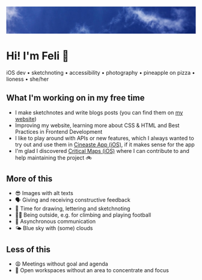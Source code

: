 <img align="center">
	<img src="https://github.com/fbernutz/fbernutz/blob/master/header-fbe.jpg" width="1700" max-width="100%" alt="Blue sky with some little white clouds" />
</img>

# Hi! I'm Feli 👋

iOS dev • sketchnoting • accessibility • photography • pineapple on pizza • lioness • she/her

## What I'm working on in my free time

- I make sketchnotes and write blogs posts (you can find them on [my website][website])
- Improving my website, learning more about CSS & HTML and Best Practices in Frontend Development
- I like to play around with APIs or new features, which I always wanted to try out and use them in [Cineaste App (iOS)][cineaste], if it makes sense for the app
- I'm glad I discovered [Critical Maps (iOS)][criticalmaps] where I can contribute to and help maintaining the project 🚲

## More of this

- 😎 Images with alt texts
- 🗣 Giving and receiving constructive feedback
- 🎨 Time for drawing, lettering and sketchnoting
- 🧗‍♀️ Being outside, e.g. for climbing and playing football
- 💬 Asynchronous communication
- 🌤 Blue sky with (some) clouds

## Less of this

- 😩 Meetings without goal and agenda
- 🙉 Open workspaces without an area to concentrate and focus

[website]: https://fbernutz.github.io
[cineaste]: https://github.com/spacepandas/cineaste-ios
[criticalmaps]: https://github.com/criticalmaps/criticalmaps-ios
